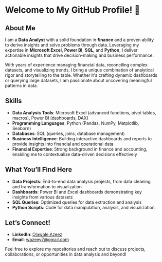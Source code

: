 # Welcome to My GitHub Profile! 👋

## About Me
I am a **Data Analyst** with a solid foundation in **finance** and a proven ability to derive insights and solve problems through data. Leveraging my expertise in **Microsoft Excel**, **Power BI**, **SQL**, and **Python**, I deliver actionable insights that drive decision-making and business performance.

With years of experience managing financial data, reconciling complex datasets, and visualizing trends, I bring a unique combination of analytical rigor and storytelling to the table. Whether it's crafting dynamic dashboards or querying large datasets, I am passionate about uncovering meaningful patterns in data.

## Skills
- **Data Analysis Tools**: Microsoft Excel (advanced functions, pivot tables, macros), Power BI (dashboards, DAX)
- **Programming Languages**: Python (Pandas, NumPy, Matplotlib, Seaborn)
- **Databases**: SQL (queries, joins, database management)
- **Business Intelligence**: Building interactive dashboards and reports to provide insights into financial and operational data
- **Financial Expertise**: Strong background in finance and accounting, enabling me to contextualize data-driven decisions effectively

## What You’ll Find Here
- **Data Projects**: End-to-end data analysis projects, from data cleaning and transformation to visualization
- **Dashboards**: Power BI and Excel dashboards demonstrating key insights from various datasets
- **SQL Queries**: Optimized queries for data extraction and analysis
- **Python Scripts**: Code for data manipulation, analysis, and visualization

## Let’s Connect!
- **LinkedIn**: [Olawale Azeez](https://linkedin.com/in/olawale-azeez-aat-aca-61523126)
- **Email**: [wazeey7@gmail.com](mailto:wazeey7@gmail.com)

Feel free to explore my repositories and reach out to discuss projects, collaborations, or opportunities in data analysis and beyond!

